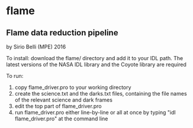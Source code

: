 # flame
Flame data reduction pipeline
-----------------------------

by Sirio Belli (MPE) 2016


To install: download the flame/ directory and add it to your IDL path.
The latest versions of the NASA IDL library and the Coyote library are required

To run:
1) copy flame_driver.pro to your working directory
2) create the science.txt and the darks.txt files, containing the file names of the relevant science and dark frames
3) edit the top part of flame_driver.pro
4) run flame_driver.pro either line-by-line or all at once by typing "idl flame_driver.pro" at the command line
